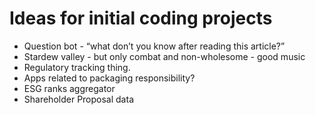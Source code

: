 # Ideas for initial coding projects

- Question bot - “what don’t you know after reading this article?”
- Stardew valley - but only combat and non-wholesome - good music
- Regulatory tracking thing.
- Apps related to packaging responsibility?
- ESG ranks aggregator
- Shareholder Proposal data
